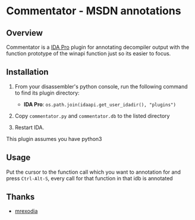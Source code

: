 # Commentator - MSDN annotations

## Overview

Commentator is a [IDA Pro](https://www.hex-rays.com/products/ida/) plugin for annotating decompiler output with the
function prototype of the winapi function just so its easier to focus.

## Installation

1. From your disassembler's python console, run the following command to find its plugin directory:
    - **IDA Pro**: `os.path.join(idaapi.get_user_idadir(), "plugins")`

2. Copy `commentator.py` and `commentator.db` to the listed directory
3. Restart IDA.

This plugin assumes you have python3

## Usage

Put the cursor to the function call which you want to annotation for and press `Ctrl-Alt-S`, every call for that
function in that idb is annotated


## Thanks

- [mrexodia](https://github.com/mrexodia)